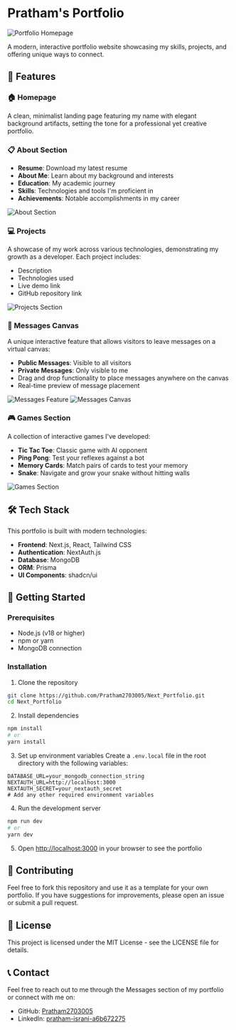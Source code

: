 # Pratham's Portfolio

![Portfolio Homepage](https://hebbkx1anhila5yf.public.blob.vercel-storage.com/Screenshot%202025-04-26%20132319-MhyEiitNox34oxJzmGHOlygf51JQwH.png)

A modern, interactive portfolio website showcasing my skills, projects, and offering unique ways to connect.

## 🌟 Features

### 🏠 Homepage
A clean, minimalist landing page featuring my name with elegant background artifacts, setting the tone for a professional yet creative portfolio.

### 📋 About Section
- **Resume**: Download my latest resume
- **About Me**: Learn about my background and interests
- **Education**: My academic journey
- **Skills**: Technologies and tools I'm proficient in
- **Achievements**: Notable accomplishments in my career

![About Section](https://hebbkx1anhila5yf.public.blob.vercel-storage.com/Screenshot%202025-04-26%20132337-cGdUJB6uof2FffvEd07RjpMFB4oSgW.png)

### 💻 Projects
A showcase of my work across various technologies, demonstrating my growth as a developer. Each project includes:
- Description
- Technologies used
- Live demo link
- GitHub repository link

![Projects Section](https://hebbkx1anhila5yf.public.blob.vercel-storage.com/Screenshot%202025-04-26%20132355-BeNaAVlerkyKjd7R513LtqRO1ZZwgK.png)

### 💬 Messages Canvas
A unique interactive feature that allows visitors to leave messages on a virtual canvas:
- **Public Messages**: Visible to all visitors
- **Private Messages**: Only visible to me
- Drag and drop functionality to place messages anywhere on the canvas
- Real-time preview of message placement

![Messages Feature](https://hebbkx1anhila5yf.public.blob.vercel-storage.com/Screenshot%202025-04-26%20132507-yh8NEWgO9WjakRUEWF68ZouzhqpF62.png)
![Messages Canvas](https://hebbkx1anhila5yf.public.blob.vercel-storage.com/Screenshot%202025-04-26%20132615-3ftSrIcXW3JX08ljCpwm03fgkqYXQQ.png)

### 🎮 Games Section
A collection of interactive games I've developed:
- **Tic Tac Toe**: Classic game with AI opponent
- **Ping Pong**: Test your reflexes against a bot
- **Memory Cards**: Match pairs of cards to test your memory
- **Snake**: Navigate and grow your snake without hitting walls

![Games Section](https://hebbkx1anhila5yf.public.blob.vercel-storage.com/Screenshot%202025-04-26%20132646-L2Ut1J5YGf9I1cpWke2D0othtNo5f6.png)

## 🛠️ Tech Stack

This portfolio is built with modern technologies:

- **Frontend**: Next.js, React, Tailwind CSS
- **Authentication**: NextAuth.js
- **Database**: MongoDB
- **ORM**: Prisma
- **UI Components**: shadcn/ui

## 🚀 Getting Started

### Prerequisites
- Node.js (v18 or higher)
- npm or yarn
- MongoDB connection

### Installation

1. Clone the repository
```bash
git clone https://github.com/Pratham2703005/Next_Portfolio.git
cd Next_Portfolio
```

2. Install dependencies
```bash
npm install
# or
yarn install
```

3. Set up environment variables
Create a `.env.local` file in the root directory with the following variables:
```
DATABASE_URL=your_mongodb_connection_string
NEXTAUTH_URL=http://localhost:3000
NEXTAUTH_SECRET=your_nextauth_secret
# Add any other required environment variables
```

4. Run the development server
```bash
npm run dev
# or
yarn dev
```

5. Open [http://localhost:3000](http://localhost:3000) in your browser to see the portfolio

## 🤝 Contributing

Feel free to fork this repository and use it as a template for your own portfolio. If you have suggestions for improvements, please open an issue or submit a pull request.

## 📄 License

This project is licensed under the MIT License - see the LICENSE file for details.

## 📞 Contact

Feel free to reach out to me through the Messages section of my portfolio or connect with me on:
- GitHub: [Pratham2703005](https://github.com/Pratham2703005)
- LinkedIn: [pratham-israni-a6b672275](https://www.linkedin.com/in/pratham-israni-a6b672275/)

